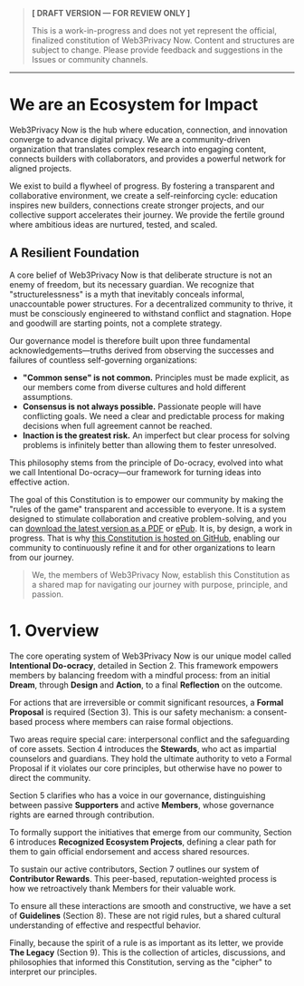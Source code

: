 > **[ DRAFT VERSION — FOR REVIEW ONLY ]**
>
> This is a work-in-progress and does not yet represent the official, finalized constitution of Web3Privacy Now. Content and structures are subject to change. Please provide feedback and suggestions in the Issues or community channels.

---

# We are an Ecosystem for Impact

Web3Privacy Now is the hub where education, connection, and innovation converge to advance digital privacy. We are a community-driven organization that translates complex research into engaging content, connects builders with collaborators, and provides a powerful network for aligned projects.

We exist to build a flywheel of progress. By fostering a transparent and collaborative environment, we create a self-reinforcing cycle: education inspires new builders, connections create stronger projects, and our collective support accelerates their journey. We provide the fertile ground where ambitious ideas are nurtured, tested, and scaled.

## A Resilient Foundation

A core belief of Web3Privacy Now is that deliberate structure is not an enemy of freedom, but its necessary guardian. We recognize that "structurelessness" is a myth that inevitably conceals informal, unaccountable power structures. For a decentralized community to thrive, it must be consciously engineered to withstand conflict and stagnation. Hope and goodwill are starting points, not a complete strategy.

Our governance model is therefore built upon three fundamental acknowledgements—truths derived from observing the successes and failures of countless self-governing organizations:

* **"Common sense" is not common.** Principles must be made explicit, as our members come from diverse cultures and hold different assumptions.
* **Consensus is not always possible.** Passionate people will have conflicting goals. We need a clear and predictable process for making decisions when full agreement cannot be reached.
* **Inaction is the greatest risk.** An imperfect but clear process for solving problems is infinitely better than allowing them to fester unresolved.

This philosophy stems from the principle of Do-ocracy, evolved into what we call Intentional Do-ocracy—our framework for turning ideas into effective action.

The goal of this Constitution is to empower our community by making the "rules of the game" transparent and accessible to everyone. It is a system designed to stimulate collaboration and creative problem-solving, and you can [download the latest version as a PDF](https://web3privacy.github.io/constitution/w3pn-constitution.pdf) or [ePub](https://web3privacy.github.io/constitution/w3pn-constitution.epub). It is, by design, a work in progress. That is why [this Constitution is hosted on GitHub](https://github.com/web3privacy/constitution), enabling our community to continuously refine it and for other organizations to learn from our journey.

> We, the members of Web3Privacy Now, establish this Constitution as a shared map for navigating our journey with purpose, principle, and passion.

# 1. Overview

The core operating system of Web3Privacy Now is our unique model called **Intentional Do-ocracy**, detailed in Section 2. This framework empowers members by balancing freedom with a mindful process: from an initial **Dream**, through **Design** and **Action**, to a final **Reflection** on the outcome.

For actions that are irreversible or commit significant resources, a **Formal Proposal** is required (Section 3). This is our safety mechanism: a consent-based process where members can raise formal objections.

Two areas require special care: interpersonal conflict and the safeguarding of core assets. Section 4 introduces the **Stewards**, who act as impartial counselors and guardians. They hold the ultimate authority to veto a Formal Proposal if it violates our core principles, but otherwise have no power to direct the community.

Section 5 clarifies who has a voice in our governance, distinguishing between passive **Supporters** and active **Members**, whose governance rights are earned through contribution.

To formally support the initiatives that emerge from our community, Section 6 introduces **Recognized Ecosystem Projects**, defining a clear path for them to gain official endorsement and access shared resources.

To sustain our active contributors, Section 7 outlines our system of **Contributor Rewards**. This peer-based, reputation-weighted process is how we retroactively thank Members for their valuable work.

To ensure all these interactions are smooth and constructive, we have a set of **Guidelines** (Section 8). These are not rigid rules, but a shared cultural understanding of effective and respectful behavior.

Finally, because the spirit of a rule is as important as its letter, we provide **The Legacy** (Section 9). This is the collection of articles, discussions, and philosophies that informed this Constitution, serving as the "cipher" to interpret our principles.